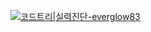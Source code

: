 [![코드트리|실력진단-everglow83](https://banner.codetree.ai/v1/banner/everglow83)](https://www.codetree.ai/profiles/everglow83)
